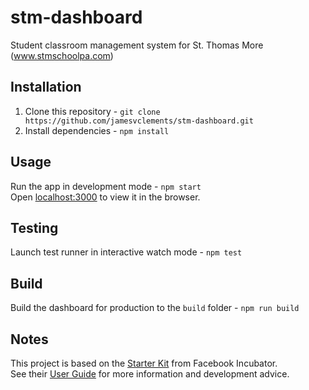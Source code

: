 # stm-dashboard
Student classroom management system for St. Thomas More (www.stmschoolpa.com)

## Installation
1. Clone this repository - `git clone https://github.com/jamesvclements/stm-dashboard.git`
2. Install dependencies - `npm install`

## Usage

Run the app in development mode - `npm start`
<br>
Open [localhost:3000](http://localhost:3000) to view it in the browser.

## Testing

Launch test runner in interactive watch mode - `npm test`

## Build

Build the dashboard for production to the `build` folder - `npm run build`

## Notes

This project is based on the [Starter Kit](https://github.com/facebookincubator/create-react-app) from Facebook Incubator.
<br>
See their [User Guide](https://github.com/facebookincubator/create-react-app/blob/master/template/README.md) for more information and development advice.